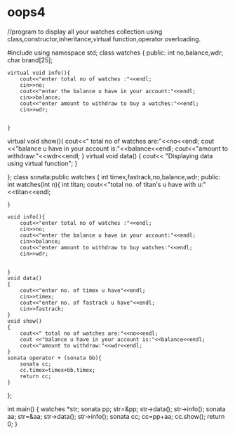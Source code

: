 # oops4

//program to display all your watches collection using class,constructor,inheritance,virtual function,operator overloading.





#include<iostream>
using namespace std;
class watches {
	public:
	int no,balance,wdr;
	char brand[25];

	virtual void info(){
		cout<<"enter total no of watches :"<<endl;
		cin>>no;
		cout<<"enter the balance u have in your account:"<<endl;
		cin>>balance;
		cout<<"enter amount to withdraw to buy a watches:"<<endl;
		cin>>wdr;
	
		
	}
  virtual void show(){
  	cout<<" total no of watches are:"<<no<<endl;
  	cout <<"balance u have in your account is:"<<balance<<endl;
  	cout<<"amount to withdraw:"<<wdr<<endl;
  }
  virtual void data() 
{
	cout<< "Displaying data using virtual function";
}
  
};
class sonata:public watches {
	int timex,fastrack,no,balance,wdr;
	public:
		int watches(int n){
		int titan;
		cout<<"total no. of titan's u have with u:"<<titan<<endl;
		
	}

	void info(){
		cout<<"enter total no of watches :"<<endl;
		cin>>no;
		cout<<"enter the balance u have in your account:"<<endl;
		cin>>balance;
		cout<<"enter amount to withdraw to buy watches:"<<endl;
		cin>>wdr;
	
		
	}
 	void data()
	{
 		cout<<"enter no. of timex u have"<<endl;
 		cin>>timex;
 		cout<<"enter no. of fastrack u have"<<endl;
 		cin>>fastrack;
 	}
   	void show()
	{
  		cout<<" total no of watches are:"<<no<<endl;
  		cout <<"balance u have in your account is:"<<balance<<endl;
  		cout<<"amount to withdraw:"<<wdr<<endl;
  	}
 	sonata operator + (sonata bb){
 		sonata cc;
 		cc.timex=timex+bb.timex;
 		return cc;
 	}
 
};

int main()
{
	watches *str;
	sonata pp;
	str=&pp;
	str->data();
	str->info();
	sonata aa;
	str=&aa;
	str->data();
	str->info();
	sonata cc;
	cc=pp+aa;
	cc.show();
	return 0;
}
